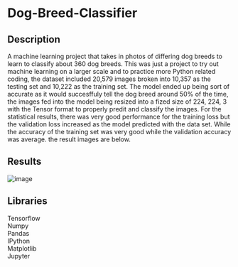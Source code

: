 # Dog-Breed-Classifier
## Description  
A machine learning project that takes in photos of differing dog breeds to learn to classify about 360 dog breeds. This was just a project to try out machine learning on a larger scale and to practice more Python related coding, the dataset included 20,579 images broken into 10,357 as the testing set and 10,222 as the training set. The model ended up being sort of accurate as it would succesffuly tell the dog breed around 50% of the time, the images fed into the model being resized into a fized size of 224, 224, 3 with the Tensor format to properly predit and classify the images. For the statistical results, there was very good performance for the training loss but the validation loss increased as the model predicted with the data set. While the accuracy of the training set was very good while the validation accuracy was average. the result images are below.  
## Results  
![image](https://github.com/cynthiavaldes/Dog-Breed-Classifier/assets/112779720/653246ae-c57d-48fc-bcf0-7dee66d37bee)  
## Libraries  
Tensorflow  
Numpy  
Pandas  
IPython  
Matplotlib  
Jupyter  
